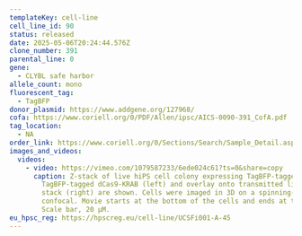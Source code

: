 ```yaml
---
templateKey: cell-line
cell_line_id: 90
status: released
date: 2025-05-06T20:24:44.576Z
clone_number: 391
parental_line: 0
gene:
  - CLYBL safe harbor
allele_count: mono
fluorescent_tag:
  - TagBFP
donor_plasmid: https://www.addgene.org/127968/
cofa: https://www.coriell.org/0/PDF/Allen/ipsc/AICS-0090-391_CofA.pdf
tag_location:
  - NA
order_link: https://www.coriell.org/0/Sections/Search/Sample_Detail.aspx?Ref=AICS-0090-391&PgId=166
images_and_videos:
  videos:
    - video: https://vimeo.com/1079587233/6ede024c61?ts=0&share=copy
      caption: Z-stack of live hiPS cell colony expressing TagBFP-tagged dCas9-KRAB.
        TagBFP-tagged dCas9-KRAB (left) and overlay onto transmitted light image
        stack (right) are shown. Cells were imaged in 3D on a spinning-disk
        confocal. Movie starts at the bottom of the cells and ends at the top.
        Scale bar, 20 μM.
eu_hpsc_reg: https://hpscreg.eu/cell-line/UCSFi001-A-45
---
```

